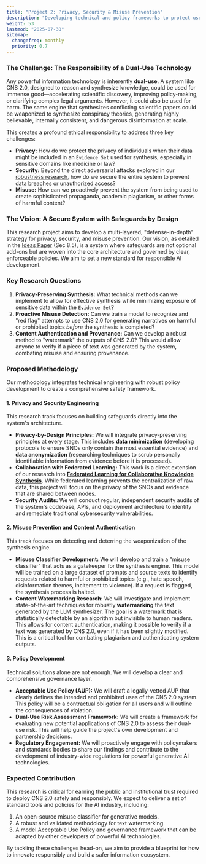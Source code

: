 ```yaml
---
title: "Project 2: Privacy, Security & Misuse Prevention"
description: "Developing technical and policy frameworks to protect user data, ensure system security, and prevent the CNS 2.0 system from being used for malicious purposes."
weight: 53
lastmod: "2025-07-30"
sitemap:
  changefreq: monthly
  priority: 0.7
---
```


### The Challenge: The Responsibility of a Dual-Use Technology

Any powerful information technology is inherently **dual-use**. A system like CNS 2.0, designed to reason and synthesize knowledge, could be used for immense good—accelerating scientific discovery, improving policy-making, or clarifying complex legal arguments. However, it could also be used for harm. The same engine that synthesizes conflicting scientific papers could be weaponized to synthesize conspiracy theories, generating highly believable, internally consistent, and dangerous disinformation at scale.

This creates a profound ethical responsibility to address three key challenges:
-   **Privacy:** How do we protect the privacy of individuals when their data might be included in an `Evidence Set` used for synthesis, especially in sensitive domains like medicine or law?
-   **Security:** Beyond the direct adversarial attacks explored in our [robustness research](/guides/cns-2.0-research-roadmap/evaluation-and-validation/2-adversarial-robustness-and-security/), how do we secure the entire system to prevent data breaches or unauthorized access?
-   **Misuse:** How can we proactively prevent the system from being used to create sophisticated propaganda, academic plagiarism, or other forms of harmful content?

### The Vision: A Secure System with Safeguards by Design

This research project aims to develop a multi-layered, "defense-in-depth" strategy for privacy, security, and misuse prevention. Our vision, as detailed in the [Ideas Paper](/guides/cns-2.0-research-roadmap/in-depth/ideas-paper/) (Sec 8.5), is a system where safeguards are not optional add-ons but are woven into the core architecture and governed by clear, enforceable policies. We aim to set a new standard for responsible AI development.

### Key Research Questions

1.  **Privacy-Preserving Synthesis:** What technical methods can we implement to allow for effective synthesis while minimizing exposure of sensitive data within the `Evidence Set`?
2.  **Proactive Misuse Detection:** Can we train a model to recognize and "red flag" attempts to use CNS 2.0 for generating narratives on harmful or prohibited topics *before* the synthesis is completed?
3.  **Content Authentication and Provenance:** Can we develop a robust method to "watermark" the outputs of CNS 2.0? This would allow anyone to verify if a piece of text was generated by the system, combating misuse and ensuring provenance.

### Proposed Methodology

Our methodology integrates technical engineering with robust policy development to create a comprehensive safety framework.

#### 1. Privacy and Security Engineering

This research track focuses on building safeguards directly into the system's architecture.
-   **Privacy-by-Design Principles:** We will integrate privacy-preserving principles at every stage. This includes **data minimization** (developing protocols to ensure SNOs only contain the most essential evidence) and **data anonymization** (researching techniques to scrub personally identifiable information from evidence before it is processed).
-   **Collaboration with Federated Learning:** This work is a direct extension of our research into **[Federated Learning for Collaborative Knowledge Synthesis](/guides/cns-2.0-research-roadmap/technical-research/2-federated-learning-and-privacy/)**. While federated learning prevents the centralization of raw data, this project will focus on the privacy of the SNOs and evidence that are shared between nodes.
-   **Security Audits:** We will conduct regular, independent security audits of the system's codebase, APIs, and deployment architecture to identify and remediate traditional cybersecurity vulnerabilities.

#### 2. Misuse Prevention and Content Authentication

This track focuses on detecting and deterring the weaponization of the synthesis engine.
-   **Misuse Classifier Development:** We will develop and train a "misuse classifier" that acts as a gatekeeper for the synthesis engine. This model will be trained on a large dataset of prompts and source texts to identify requests related to harmful or prohibited topics (e.g., hate speech, disinformation themes, incitement to violence). If a request is flagged, the synthesis process is halted.
-   **Content Watermarking Research:** We will investigate and implement state-of-the-art techniques for robustly **watermarking** the text generated by the LLM synthesizer. The goal is a watermark that is statistically detectable by an algorithm but invisible to human readers. This allows for content authentication, making it possible to verify if a text was generated by CNS 2.0, even if it has been slightly modified. This is a critical tool for combating plagiarism and authenticating system outputs.

#### 3. Policy Development

Technical solutions alone are not enough. We will develop a clear and comprehensive governance layer.
-   **Acceptable Use Policy (AUP):** We will draft a legally-vetted AUP that clearly defines the intended and prohibited uses of the CNS 2.0 system. This policy will be a contractual obligation for all users and will outline the consequences of violation.
-   **Dual-Use Risk Assessment Framework:** We will create a framework for evaluating new potential applications of CNS 2.0 to assess their dual-use risk. This will help guide the project's own development and partnership decisions.
-   **Regulatory Engagement:** We will proactively engage with policymakers and standards bodies to share our findings and contribute to the development of industry-wide regulations for powerful generative AI technologies.

### Expected Contribution

This research is critical for earning the public and institutional trust required to deploy CNS 2.0 safely and responsibly. We expect to deliver a set of standard tools and policies for the AI industry, including:
1.  An open-source misuse classifier for generative models.
2.  A robust and validated methodology for text watermarking.
3.  A model Acceptable Use Policy and governance framework that can be adapted by other developers of powerful AI technologies.

By tackling these challenges head-on, we aim to provide a blueprint for how to innovate responsibly and build a safer information ecosystem.
